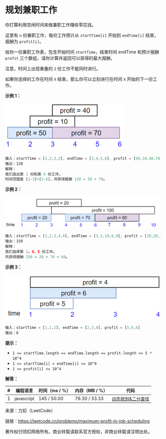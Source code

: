 # 规划兼职工作

你打算利用空闲时间来做兼职工作赚些零花钱。

这里有 `n` 份兼职工作，每份工作预计从 `startTime[i]` 开始到 `endTime[i]` 结束，报酬为 `profit[i]`。

给你一份兼职工作表，包含开始时间 `startTime`，结束时间 endTime 和预计报酬 `profit` 三个数组，请你计算并返回可以获得的最大报酬。

注意，时间上出现重叠的 `2` 份工作不能同时进行。

如果你选择的工作在时间 `X` 结束，那么你可以立刻进行在时间 `X` 开始的下一份工作。

**示例 1：**

![示例1](./eg1.png)

``` javascript
输入：startTime = [1,2,3,3], endTime = [3,4,5,6], profit = [50,10,40,70]
输出：120
解释：
我们选出第 1 份和第 4 份工作， 
时间范围是 [1-3]+[3-6]，共获得报酬 120 = 50 + 70。
```

**示例 2：**

![示例2](./eg2.png)

``` javascript
输入：startTime = [1,2,3,4,6], endTime = [3,5,10,6,9], profit = [20,20,100,70,60]
输出：150
解释：
我们选择第 1，4，5 份工作。 
共获得报酬 150 = 20 + 70 + 60。
```

**示例 3：**

![示例3](./eg3.png)

``` javascript
输入：startTime = [1,1,1], endTime = [2,3,4], profit = [5,6,4]
输出：6
```

**提示：**

- `1 <= startTime.length == endTime.length == profit.length <= 5 * 10^4`
- `1 <= startTime[i] < endTime[i] <= 10^9`
- `1 <= profit[i] <= 10^4`

**解答：**

**#**|**编程语言**|**时间（ms / %）**|**内存（MB / %）**|**代码**
--|--|--|--|--
1|javascript|145 / 50.00|76.30 / 33.33|[动态规划&二分查找](./javascript/ac_v1.js)

来源：力扣（LeetCode）

链接：https://leetcode.cn/problems/maximum-profit-in-job-scheduling

著作权归领扣网络所有。商业转载请联系官方授权，非商业转载请注明出处。
